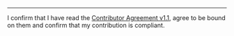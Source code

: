 

______________________________________
I confirm that I have read the [Contributor Agreement v1.1](https://github.com/tegonal/github-commons/blob/v0.5.0/.github/Contributor%20Agreement.txt), agree to be bound on them and confirm that my contribution is compliant.
